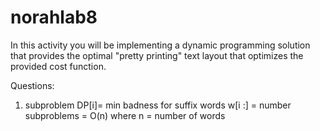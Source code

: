 # norahlab8
In this activity you will be implementing a dynamic programming solution that provides the optimal "pretty printing" text layout 
that optimizes the provided cost function. 

Questions:
1) subproblem DP[i]= min badness for suffix words w[i :]
   = number subproblems = O(n) where n = number of words
 
